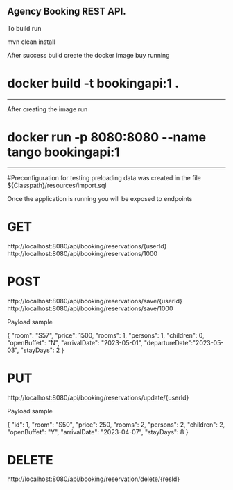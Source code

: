 ## Agency Booking REST API.

To build run

mvn clean install

After success build create the docker image buy running

# docker build -t bookingapi:1 .

---------------------------------------------
After creating the image run

# docker run -p 8080:8080 --name tango bookingapi:1 

--------------------------------------------
#Preconfiguration for testing preloading data was created in the file
${Classpath}/resources/import.sql

Once the application is running you will be exposed to endpoints

# GET
http://localhost:8080/api/booking/reservations/{userId}
http://localhost:8080/api/booking/reservations/1000
# POST
http://localhost:8080/api/booking/reservations/save/{userId}
http://localhost:8080/api/booking/reservations/save/1000

Payload sample

{
"room": "S57",
"price": 1500,
"rooms": 1,
"persons": 1,
"children": 0,
"openBuffet": "N",
"arrivalDate": "2023-05-01",
"departureDate":"2023-05-03",
"stayDays": 2
}

# PUT
http://localhost:8080/api/booking/reservations/update/{userId}

Payload sample 

{
"id": 1,
"room": "S50",
"price": 250,
"rooms": 2,
"persons": 2,
"children": 2,
"openBuffet": "Y",
"arrivalDate": "2023-04-07",
"stayDays": 8
}

# DELETE
http://localhost:8080/api/booking/reservation/delete/{resId}